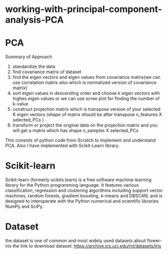 # working-with-principal-component-analysis-PCA


# PCA

Summary of Approach

1. standardize the data
2. find covariance matrix of dataset
3. find the eigen vectors and eigen values from covariance matrix(we can use correlation matrix also which is normalized version of covariance matrix)
4. sort eigen values in descending order and choose k eigen vectors with highes eigen values or we can use scree plot for finding the number of k-value
5. construct projection matrix which is transpose version of your selected K eigen vectors (shape of matrix should be after transpose n_features X selected_PCs )
6. transform or project the original data on the projection matrix and you will get a matrix which has shape n_samples X selected_PCs


This consists of python code from Scratch to implement and understand PCA.
Also I have implemented with Scikit-Learn library.

# Scikit-learn
  Scikit-learn (formerly scikits.learn) is a free software machine learning library for the Python programming language. It features various classification, regression and clustering algorithms including support vector machines, random forests, gradient boosting, k-means and DBSCAN, and is designed to interoperate with the Python numerical and scientific libraries NumPy and SciPy.

# Dataset
the dataset is one of common and most widely used datasets about flower- iris
the link to download dataset:
https://archive.ics.uci.edu/ml/datasets/Iris

